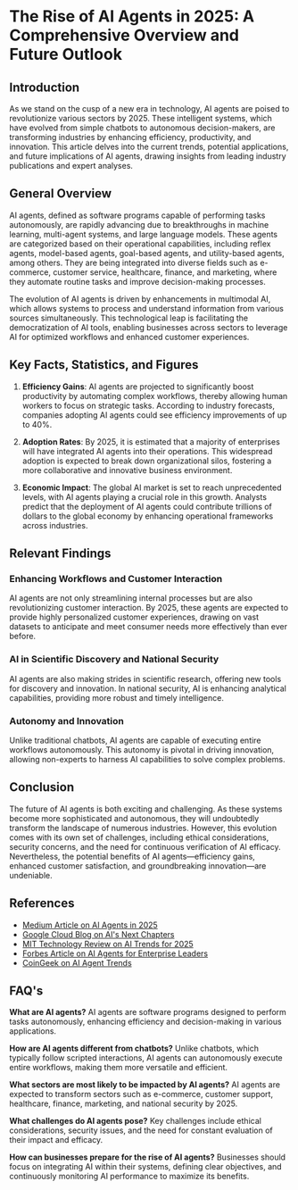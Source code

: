 # The Rise of AI Agents in 2025: A Comprehensive Overview and Future Outlook

## Introduction

As we stand on the cusp of a new era in technology, AI agents are poised to revolutionize various sectors by 2025. These intelligent systems, which have evolved from simple chatbots to autonomous decision-makers, are transforming industries by enhancing efficiency, productivity, and innovation. This article delves into the current trends, potential applications, and future implications of AI agents, drawing insights from leading industry publications and expert analyses.

## General Overview

AI agents, defined as software programs capable of performing tasks autonomously, are rapidly advancing due to breakthroughs in machine learning, multi-agent systems, and large language models. These agents are categorized based on their operational capabilities, including reflex agents, model-based agents, goal-based agents, and utility-based agents, among others. They are being integrated into diverse fields such as e-commerce, customer service, healthcare, finance, and marketing, where they automate routine tasks and improve decision-making processes.

The evolution of AI agents is driven by enhancements in multimodal AI, which allows systems to process and understand information from various sources simultaneously. This technological leap is facilitating the democratization of AI tools, enabling businesses across sectors to leverage AI for optimized workflows and enhanced customer experiences.

## Key Facts, Statistics, and Figures

1. **Efficiency Gains**: AI agents are projected to significantly boost productivity by automating complex workflows, thereby allowing human workers to focus on strategic tasks. According to industry forecasts, companies adopting AI agents could see efficiency improvements of up to 40%.

2. **Adoption Rates**: By 2025, it is estimated that a majority of enterprises will have integrated AI agents into their operations. This widespread adoption is expected to break down organizational silos, fostering a more collaborative and innovative business environment.

3. **Economic Impact**: The global AI market is set to reach unprecedented levels, with AI agents playing a crucial role in this growth. Analysts predict that the deployment of AI agents could contribute trillions of dollars to the global economy by enhancing operational frameworks across industries.

## Relevant Findings

### Enhancing Workflows and Customer Interaction

AI agents are not only streamlining internal processes but are also revolutionizing customer interaction. By 2025, these agents are expected to provide highly personalized customer experiences, drawing on vast datasets to anticipate and meet consumer needs more effectively than ever before.

### AI in Scientific Discovery and National Security

AI agents are also making strides in scientific research, offering new tools for discovery and innovation. In national security, AI is enhancing analytical capabilities, providing more robust and timely intelligence.

### Autonomy and Innovation

Unlike traditional chatbots, AI agents are capable of executing entire workflows autonomously. This autonomy is pivotal in driving innovation, allowing non-experts to harness AI capabilities to solve complex problems.

## Conclusion

The future of AI agents is both exciting and challenging. As these systems become more sophisticated and autonomous, they will undoubtedly transform the landscape of numerous industries. However, this evolution comes with its own set of challenges, including ethical considerations, security concerns, and the need for continuous verification of AI efficacy. Nevertheless, the potential benefits of AI agents—efficiency gains, enhanced customer satisfaction, and groundbreaking innovation—are undeniable.

## References

- [Medium Article on AI Agents in 2025](https://medium.com/@sahin.samia/current-trends-in-ai-agents-use-cases-and-the-future-ahead-1026c4d753fd)
- [Google Cloud Blog on AI's Next Chapters](https://cloud.google.com/transform/2025-and-the-next-chapters-of-ai)
- [MIT Technology Review on AI Trends for 2025](https://www.technologyreview.com/2025/01/08/1109188/whats-next-for-ai-in-2025/)
- [Forbes Article on AI Agents for Enterprise Leaders](https://www.forbes.com/sites/lutzfinger/2025/01/05/ai-agents-in-2025-what-enterprise-leaders-need-to-know/)
- [CoinGeek on AI Agent Trends](https://coingeek.com/the-top-ai-trend-of-2025-why-ai-agents-will-take-over/)

## FAQ's

**What are AI agents?**
AI agents are software programs designed to perform tasks autonomously, enhancing efficiency and decision-making in various applications.

**How are AI agents different from chatbots?**
Unlike chatbots, which typically follow scripted interactions, AI agents can autonomously execute entire workflows, making them more versatile and efficient.

**What sectors are most likely to be impacted by AI agents?**
AI agents are expected to transform sectors such as e-commerce, customer support, healthcare, finance, marketing, and national security by 2025.

**What challenges do AI agents pose?**
Key challenges include ethical considerations, security issues, and the need for constant evaluation of their impact and efficacy.

**How can businesses prepare for the rise of AI agents?**
Businesses should focus on integrating AI within their systems, defining clear objectives, and continuously monitoring AI performance to maximize its benefits.